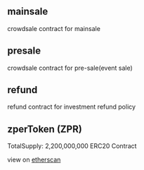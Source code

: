 ## mainsale
crowdsale contract for mainsale


## presale
crowdsale contract for pre-sale(event sale)


## refund
refund contract for investment refund policy


## zperToken (ZPR)
TotalSupply: 2,200,000,000
ERC20 Contract

view on [etherscan](https://etherscan.io/token/0x7c539bdeb5e20b084af0722158a1b5613b328c7a)
